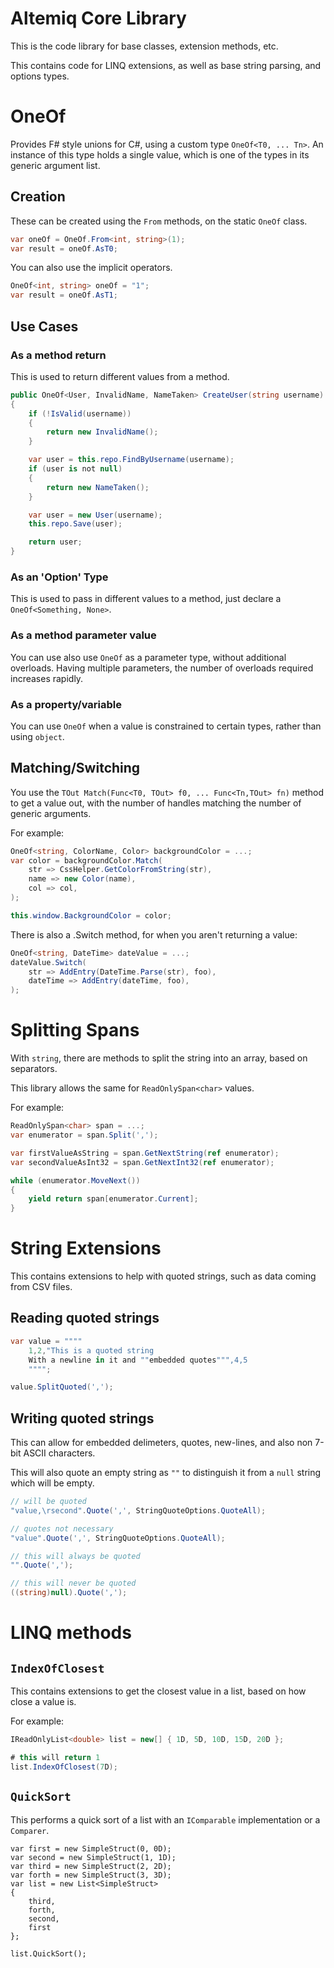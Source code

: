 # Altemiq Core Library

This is the code library for base classes, extension methods, etc.

This contains code for LINQ extensions, as well as base string parsing, and options types.

# OneOf

Provides F# style unions for C#, using a custom type `OneOf<T0, ... Tn>`.
An instance of this type holds a single value, which is one of the types in its generic argument list.

## Creation

These can be created using the `From` methods, on the static `OneOf` class.

``` csharp
var oneOf = OneOf.From<int, string>(1);
var result = oneOf.AsT0;
```

You can also use the implicit operators.

``` csharp
OneOf<int, string> oneOf = "1";
var result = oneOf.AsT1;
```

## Use Cases

### As a method return

This is used to return different values from a method.

``` csharp
public OneOf<User, InvalidName, NameTaken> CreateUser(string username)
{
    if (!IsValid(username))
    {
        return new InvalidName();
    }

    var user = this.repo.FindByUsername(username);
    if (user is not null)
    {
        return new NameTaken();
    }

    var user = new User(username);
    this.repo.Save(user);

    return user;
}
```

### As an 'Option' Type

This is used to pass in different values to a method, just declare a `OneOf<Something, None>`.

### As a method parameter value

You can use also use `OneOf` as a parameter type, without additional overloads. Having multiple parameters, the number of overloads required increases rapidly.

### As a property/variable

You can use `OneOf` when a value is constrained to certain types, rather than using `object`.

## Matching/Switching

You use the `TOut Match(Func<T0, TOut> f0, ... Func<Tn,TOut> fn)` method to get a value out, with the number of handles matching the number of generic arguments.

For example:

``` csharp
OneOf<string, ColorName, Color> backgroundColor = ...;
var color = backgroundColor.Match(
    str => CssHelper.GetColorFromString(str),
    name => new Color(name),
    col => col,
);

this.window.BackgroundColor = color;
```

There is also a .Switch method, for when you aren't returning a value:

``` csharp
OneOf<string, DateTime> dateValue = ...;
dateValue.Switch(
    str => AddEntry(DateTime.Parse(str), foo),
    dateTime => AddEntry(dateTime, foo),
);
```

# Splitting Spans

With `string`, there are methods to split the string into an array, based on separators.

This library allows the same for `ReadOnlySpan<char>` values.

For example:

``` csharp
ReadOnlySpan<char> span = ...;
var enumerator = span.Split(',');

var firstValueAsString = span.GetNextString(ref enumerator);
var secondValueAsInt32 = span.GetNextInt32(ref enumerator);

while (enumerator.MoveNext())
{
    yield return span[enumerator.Current];
}
```

# String Extensions

This contains extensions to help with quoted strings, such as data coming from CSV files.

## Reading quoted strings

``` csharp
var value = """"
    1,2,"This is a quoted string
    With a newline in it and ""embedded quotes""",4,5
    """";

value.SplitQuoted(',');
```

## Writing quoted strings

This can allow for embedded delimeters, quotes, new-lines, and also non 7-bit ASCII characters.

This will also quote an empty string as `""` to distinguish it from a `null` string which will be empty.

``` csharp
// will be quoted
"value,\rsecond".Quote(',', StringQuoteOptions.QuoteAll);

// quotes not necessary
"value".Quote(',', StringQuoteOptions.QuoteAll);

// this will always be quoted
"".Quote(',');

// this will never be quoted
((string)null).Quote(',');
```

# LINQ methods

## `IndexOfClosest`
This contains extensions to get the closest value in a list, based on how close a value is.

For example:
``` csharp
IReadOnlyList<double> list = new[] { 1D, 5D, 10D, 15D, 20D };

# this will return 1
list.IndexOfClosest(7D);
```

## `QuickSort`
This performs a quick sort of a list with an `IComparable` implementation or a `Comparer`.

```
var first = new SimpleStruct(0, 0D);
var second = new SimpleStruct(1, 1D);
var third = new SimpleStruct(2, 2D);
var forth = new SimpleStruct(3, 3D);
var list = new List<SimpleStruct>
{
    third,
    forth,
    second,
    first
};

list.QuickSort();
```
